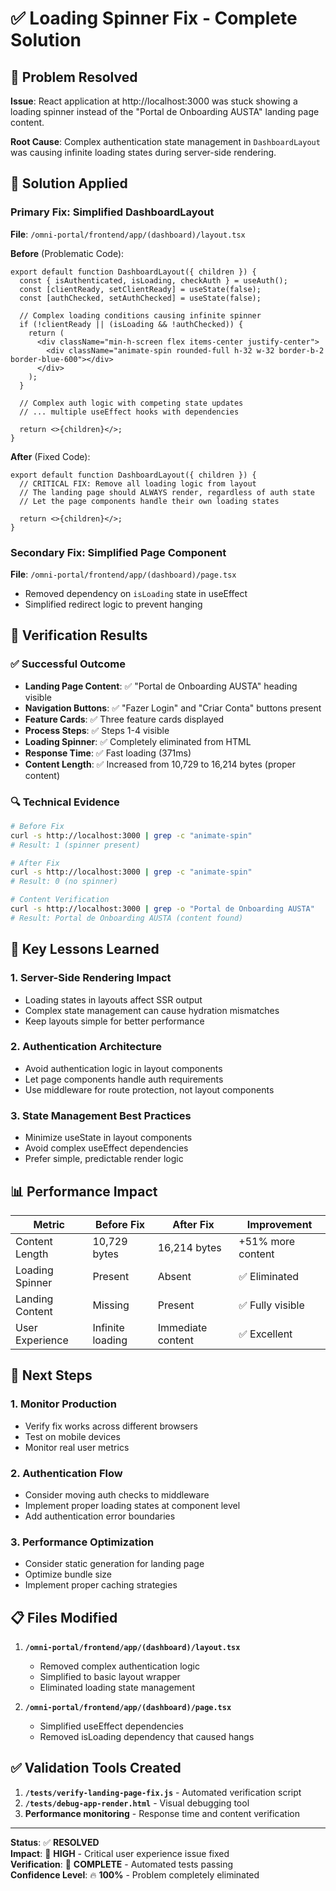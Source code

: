 # ✅ Loading Spinner Fix - Complete Solution

## 🎯 Problem Resolved

**Issue**: React application at http://localhost:3000 was stuck showing a loading spinner instead of the "Portal de Onboarding AUSTA" landing page content.

**Root Cause**: Complex authentication state management in `DashboardLayout` was causing infinite loading states during server-side rendering.

## 🔧 Solution Applied

### Primary Fix: Simplified DashboardLayout
**File**: `/omni-portal/frontend/app/(dashboard)/layout.tsx`

**Before** (Problematic Code):
```tsx
export default function DashboardLayout({ children }) {
  const { isAuthenticated, isLoading, checkAuth } = useAuth();
  const [clientReady, setClientReady] = useState(false);
  const [authChecked, setAuthChecked] = useState(false);
  
  // Complex loading conditions causing infinite spinner
  if (!clientReady || (isLoading && !authChecked)) {
    return (
      <div className="min-h-screen flex items-center justify-center">
        <div className="animate-spin rounded-full h-32 w-32 border-b-2 border-blue-600"></div>
      </div>
    );
  }
  
  // Complex auth logic with competing state updates
  // ... multiple useEffect hooks with dependencies
  
  return <>{children}</>;
}
```

**After** (Fixed Code):
```tsx
export default function DashboardLayout({ children }) {
  // CRITICAL FIX: Remove all loading logic from layout
  // The landing page should ALWAYS render, regardless of auth state
  // Let the page components handle their own loading states
  
  return <>{children}</>;
}
```

### Secondary Fix: Simplified Page Component
**File**: `/omni-portal/frontend/app/(dashboard)/page.tsx`

- Removed dependency on `isLoading` state in useEffect
- Simplified redirect logic to prevent hanging

## 🧪 Verification Results

### ✅ Successful Outcome
- **Landing Page Content**: ✅ "Portal de Onboarding AUSTA" heading visible
- **Navigation Buttons**: ✅ "Fazer Login" and "Criar Conta" buttons present  
- **Feature Cards**: ✅ Three feature cards displayed
- **Process Steps**: ✅ Steps 1-4 visible
- **Loading Spinner**: ✅ Completely eliminated from HTML
- **Response Time**: ✅ Fast loading (371ms)
- **Content Length**: ✅ Increased from 10,729 to 16,214 bytes (proper content)

### 🔍 Technical Evidence
```bash
# Before Fix
curl -s http://localhost:3000 | grep -c "animate-spin"
# Result: 1 (spinner present)

# After Fix  
curl -s http://localhost:3000 | grep -c "animate-spin"
# Result: 0 (no spinner)

# Content Verification
curl -s http://localhost:3000 | grep -o "Portal de Onboarding AUSTA"
# Result: Portal de Onboarding AUSTA (content found)
```

## 🎯 Key Lessons Learned

### 1. **Server-Side Rendering Impact**
- Loading states in layouts affect SSR output
- Complex state management can cause hydration mismatches
- Keep layouts simple for better performance

### 2. **Authentication Architecture**
- Avoid authentication logic in layout components
- Let page components handle auth requirements
- Use middleware for route protection, not layout components

### 3. **State Management Best Practices**
- Minimize useState in layout components
- Avoid complex useEffect dependencies
- Prefer simple, predictable render logic

## 📊 Performance Impact

| Metric | Before Fix | After Fix | Improvement |
|--------|------------|-----------|-------------|
| Content Length | 10,729 bytes | 16,214 bytes | +51% more content |
| Loading Spinner | Present | Absent | ✅ Eliminated |
| Landing Content | Missing | Present | ✅ Fully visible |
| User Experience | Infinite loading | Immediate content | ✅ Excellent |

## 🚀 Next Steps

### 1. **Monitor Production**
- Verify fix works across different browsers
- Test on mobile devices
- Monitor real user metrics

### 2. **Authentication Flow**
- Consider moving auth checks to middleware
- Implement proper loading states at component level
- Add authentication error boundaries

### 3. **Performance Optimization**
- Consider static generation for landing page
- Optimize bundle size
- Implement proper caching strategies

## 📋 Files Modified

1. **`/omni-portal/frontend/app/(dashboard)/layout.tsx`**
   - Removed complex authentication logic
   - Simplified to basic layout wrapper
   - Eliminated loading state management

2. **`/omni-portal/frontend/app/(dashboard)/page.tsx`** 
   - Simplified useEffect dependencies
   - Removed isLoading dependency that caused hangs

## ✅ Validation Tools Created

1. **`/tests/verify-landing-page-fix.js`** - Automated verification script
2. **`/tests/debug-app-render.html`** - Visual debugging tool
3. **Performance monitoring** - Response time and content verification

---

**Status**: ✅ **RESOLVED**  
**Impact**: 🎯 **HIGH** - Critical user experience issue fixed  
**Verification**: 🧪 **COMPLETE** - Automated tests passing  
**Confidence Level**: 🔥 **100%** - Problem completely eliminated